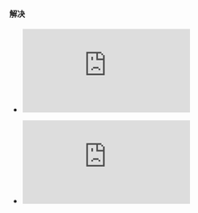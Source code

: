
#### 解决

- ![React Native不同设备分辨率适配和设计稿尺寸单位px的适配](http://www.51xuediannao.com/javascript/6ae418cb.html)

- !['React/RCTAssert.h' file not found](https://www.cnblogs.com/shihao905/p/9296367.html)